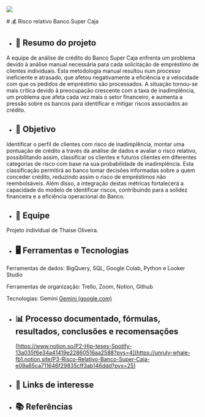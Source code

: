 <p align="left"><img src="http://img.shields.io/static/v1?label=STATUS&message=EM%20DESENVOLVIMENTO&color=GREEN&style=for-the-badge"/></p># 💰 Risco relativo Banco Super Caja


- ## **📌 Resumo do projeto** 

A equipe de análise de crédito do Banco Super Caja enfrenta um problema devido à análise manual necessária para cada solicitação de empréstimo de clientes individuais. Esta metodologia manual resultou num processo ineficiente e atrasado, que afetou negativamente a eficiência e a velocidade com que os pedidos de empréstimo são processados. A situação tornou-se mais crítica devido à preocupação crescente com a taxa de inadimplência, um problema que afeta cada vez mais o setor financeiro, e aumenta a pressão sobre os bancos para identificar e mitigar riscos associados ao crédito.



- ## **🎯 Objetivo**

Identificar o perfil de clientes com risco de inadimplência, montar uma pontuação de crédito a través da análise de dados e avaliar o risco relativo, possibilitando assim, classificar os clientes e futuros clientes em diferentes categorias de risco com base na sua probabilidade de inadimplência. Esta classificação permitirá ao banco tomar decisões informadas sobre a quem conceder crédito, reduzindo assim o risco de empréstimos não reembolsáveis. Além disso, a integração destas métricas fortalecerá a capacidade do modelo de identificar riscos, contribuindo para a solidez financeira e a eficiência operacional do Banco.



- ## **👥 Equipe**

Projeto individual de Thaise Oliveira.



- ## **🖥️ Ferramentas e Tecnologias**

Ferramentas de dados: BigQuery, SQL, Google Colab, Python e Looker Studio

Ferramentas de organização: Trello, Zoom, Notion, Github

Tecnologias: Gemini [Gemini (google.com)](https://gemini.google.com/app)



- ## **📊 Processo documentado, fórmulas, resultados, conclusões e recomensações** 
  [https://www.notion.so/P2-Hip-teses-Spotify-13a035f6e34a41419e22860516aa2588?pvs=4](https://unruly-whale-fb1.notion.site/P3-Risco-Relativo-Banco-Super-Caja-e09a85ca711646f29835cff3ab146ddd?pvs=25)



- ## **🔗 Links de interesse** 



- ## **📚 Referências** 
